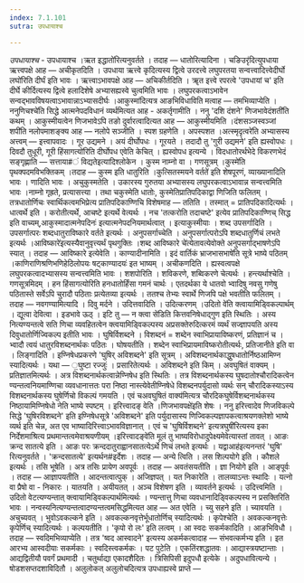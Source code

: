 ```yaml
---
index: 7.1.101
sutra: उपधायाश्च

---
```

_उपधायाश्च_ - उपधायाश्च ।ऋत इद्धातो॑रित्यनुवर्तते । तदाह  —  धातोरित्यादिना । चङिउरृ॑दित्युपधाया ऋत्त्वपक्षे आह  —  अचीकृतदिति । उपधाया ऋत्त्वे कृदित्यस्य द्वित्वे उरदत्त्वे लघुपरतया सन्वत्त्वादित्त्वेदीर्घो लघो॑रिति दीर्घं इति भावः । ऋत्त्वाऽभावपक्षे आह —  अचिकीर्तदिति । ॠत इत्त्वे रपरत्वे 'उपधायां च' इति दीर्घे कीर्दित्यस्य द्वित्वे हलादिशेषे अभ्यासह्यस्वे चुत्वमिति भावः । लघुपरकत्वाऽभावेन सन्वद्भावविषयत्वाऽभावान्नाऽभ्यासदीर्घः ।आकुस्मा॑दित्यत्र आङभिविधाविति मत्वाह  —  तमभिव्याप्येति । ननुणिचश्चे॑ति सिद्धे आत्मनेपदविधानं व्यर्थमित्यत आह - अकर्तृगामीति । ननु 'दशि दंशने' णिजभावेदंशती॑ति कथम् । आकुस्मीयत्वेन णिजभावेऽपि तङो दुर्वारत्वादित्यत आह  —  आकुस्मीयमिति ।दंशसञ्जस्वञ्जां शपी॑ति नलोपमाशङ्क्य आह —  नलोपे सञ्जीति । स्पश ग्रहणेति । अपस्पशत ।अत्स्मृदृत्वरे॑ति अभ्यासस्य अत्त्वम् —  इत्त्वापवादः । गूर उद्यमने । अयं दीर्घोपधः । गूरयते । तदादौ तु 'गुरी उद्यमने' इति ह्यस्वोपधः । दिवदौ तुधूरी, गूरी हिंसागत्यो॑रिति दीर्घोपध एवेति केचित् । ह्यस्वोपध इत्यन्ये । विदधातोरर्थभेदे विकरणभेदं सङ्गृह्णाति —  सत्ताया#ं विद्यतेइत्यादिश्लोकेन । कुस्म नाम्नो वा । गणसूत्रम् ।कुस्मे॑ति पृथक्पदमविभक्तिकम् ।तदाह  —  कुस्म इति धातुरिति ।कुत्सितस्मयने वर्तते॑ इति शेषपूरणं, व्याख्यानादिति भावः । णादिति भावः । अचुकुस्मतेति । उकारस्य गुरुतया अभ्यासस्य लघुपरकत्वाऽभावान्न सन्वत्त्वमिति भावः ।नाम्नो गृह्रते, प्रत्यासत्त्या । तथा चकुस्मेति धातोः, कुस्मेतिप्रातिपदिकाद्वा णिजिति फलितम् । तत्रधातोर्णिचः स्वार्थिकत्वमभिप्रेत्य प्रातिपदिकाण्णिचि विशेषमाह —  ततिति । तस्मात् = प्रातिपदिकादित्यर्थः । धात्वर्थे इति । करोतीत्यर्थे, आचष्टे इत्यर्थे वेत्यर्थः । नच 'तत्करोति तदाचष्टे' इत्येव प्रातिपदिकाण्णिच् सिद्ध इति वाच्यम्,आकुस्मादात्मनेपदिनः॑ इत्यात्मनेपदनियमार्थत्वात् । इत्याकुस्मीयाः । शब्द उपसर्गादिति । उपसर्गात्परः शब्दधातुराविष्कारे वर्तते इत्यर्थः । अनुपसर्गाच्चेति । अनुपसर्गात्परोऽपि शब्दधातुर्णिचं लभते इत्यर्थः ।आविष्कारे॑इत्यस्यैवानुवृत्त्यर्थं पृथगुक्तिः ।शब्द आविष्कारे चे॑त्येतावत्येवोक्ते अनुपसर्गाद्भाषणेऽपि स्यात् । तदाह —  आविष्कारे इत्येवेति । काण्यादीनामिति । इदं वार्तिकं भ्राजभासभाषे॑ति सूत्रे भाष्ये पठितम् ।काणिराणिश्रणिभणिहेठिलोपयः षट्काण्यादयः॑ इत भाष्यम् । अचीकणदिति । ह्यस्वत्वपक्षे लघुपरकत्वादभ्यासस्य सन्वत्त्वमिति भावः । शशपोरिति । शविकरणे, शब्विकरणे चेत्यर्थः । हन्त्यर्थाश्चेति । गणसूत्रमिदम् । हन हिंसागत्योरिति हनधातोर्हिंसा गमनं चार्थः । एतदर्थका ये धातवो भ्वादिषु नवसु गणेषु पठितास्ते सर्वेऽपि चुरादौ पठिताः प्रत्येतव्या इत्यर्थः । ततश्च तेभ्यः स्वार्थे णिजपि पक्षे भवतीति फलितम् । तदाह  —  नवगण्यामित्यादि । दिवु मर्दने । उदित्तवादिति । उदित्करणम् ।उदितो वे॑ति क्त्वायामिड्विकल्पार्थम् । द्यूत्वा देवित्वा । इडभावे ऊठ् । इटि तु  — न क्त्वा से॑डिति कित्तवनिषेधाद्गुण इति स्थितिः । अस्य नित्यण्यन्तत्वे सति णिचा व्यवहितत्वेन क्त्वयामिड्विकल्पस्य अप्रसक्तेरुदित्करमं व्यर्थं सज्ज्ञापयति अस्य दिवुधातोर्णिज्विकल्प इतीति भावः । घुषिर्विशब्दने । विशब्दनं = शब्देन स्वाभिप्रायाविष्करणं, प्रतिज्ञानं च । भ्वादौ त्वयं धातुरविशब्दनार्थकः पठितः । घोषयतीति । शब्देन स्वाभिप्रायमाविष्करोतीत्यर्थः, प्रतिजानीते इति वा । लिङ्गादिति । इण्निषेधप्रकरणे 'घुषिर् अविशब्दने' इति सूत्रम् । अविशब्दनार्थकाद्धुषधातोर्निष्ठआमिण्न स्यादित्यर्थः । यथा  — ॒घुष्टा रज्जुः॑ । प्रसारितेत्यर्थः । अविशब्दने इति किम्  । अवघुषितं वाक्यम् । प्रतिज्ञातमित्यर्थः । अत्र विशब्दनार्थकत्वान्नेण्निषेध इति स्थितिः । तत्र विशब्दनार्थकस्य घुषदातोश्चौरादिकत्वेन ण्यन्तत्वनियमाण्णिचा व्यवधानात्ततः परा निष्ठा नास्त्येवेतीण्निषेधे विशब्दनपर्युदासो व्यर्थः सन् चौरादिकस्याऽस्य विशब्दनार्थकस्य घुषेर्णिचो विकल्पं गमयति । एवं चअवघुषितं वाक्य॑मित्यत्र चौरदिकघुषेर्विशब्दनार्थकस्य निष्ठायामिण्निषेधो नेति भाष्ये स्पष्टम् । इरित्त्वादङ् वेति ।णिजभावपक्षे॑इति शेषः । ननु इरित्त्वादेव णिजविकल्पे सिद्धे 'घुषिरविशब्दने' इति इण्निषेधसूत्रे 'अविशब्दने' इति पर्युदासास्य णिज्विकल्पज्ञापकत्वाश्रयणक्लेशो भाष्ये व्यर्थ इति चेन्न, अत एव भाष्यादिरित्त्वाऽभावविज्ञानात् । एवं च 'घुषिर्विशब्दने' इत्यत्रघुषी॑रित्यस्य इका निर्देशमाश्रित्य प्रथमान्तत्वमेवाश्रयणीयम् ।इरित्त्वादङ्वे॑ति मूलं तु भाष्यविरोधादुपेक्ष्यमेवेत्यास्तां तावत् । आङः क्रन्द सातत्ये इति । आङः परः क्रन्ददातुराह्वानसातत्येऽर्थे णिचं लभते इत्यर्थः । यद्वाआह॑इत्यनन्तरं 'घुषि' रित्यनुवर्तते । 'क्रन्दसातत्ये' इत्यर्थन#इर्देशः । तदाह  —  अन्ये त्विति । लस शिल्पयोगे इति । कौशले इत्यर्थः । तसि भूषेति । अत्र तसिः प्रायेण अवपूर्वः । तदाह  —  अवतंसयतीति । ज्ञा नियोगे इति । आङ्पूर्वः । तदाह  —  आज्ञापयतीति । आदन्तत्वात्पुक् । अजिज्ञपत् । यत निकारेति । तालव्याऽन्तः स्थादिः । यत्नो वा प्रैषो वा - निकारः । यातयति । अयीयतत् । अञ्च विशेषण इति । व्यावर्तने इत्यर्थः । उदित्त्वमिति ।उदितो वेटत्यण्यन्तात् क्त्वायामिड्विकल्पार्थमित्यर्थः । ण्यन्तात्तु णिचा व्यवधानादिड्विकल्पस्य न प्रसक्तिरिति भावः । नन्वस्यनित्यण्यन्तत्वादण्यन्तत्वमसिद्धमित्यत आह —  अत एवेति । च्यु सहने इति । च्यावयति । अचुच्यवत् । भुवोऽवकल्कने इति । अवकल्कनवृत्तेर्भूधातोर्णिच् स्यादित्यर्थः । कृपेश्चेति । अवकल्कनवृत्तेः कृपेर्णिच् स्यादित्यर्थः । कल्पयतीति । 'कृपो रो लः' इति लत्वम् । आ स्वदः सकर्मकादिति । आङभिविधौ । तदाह  —  स्वदिमभिव्याप्येति । तत्र 'ष्वद आस्वादने' इत्यस्य अकर्मकत्वादाह  —  संभवत्कर्मभ्य इति । इत आरभ्य आस्वदीयाः सकर्मकाः । स्वदिस्त्वकर्मकः । पट पुटेति । एकतिंरशद्धातवः । आद्यास्त्रयष्टान्ताः । आद्यद्वितीयौ पवर्गं प्रथमादी । चतुर्थाद्या एकादशैदितः । त्रिसिपिसी इदुपधौ इत्येके । अदुपधावित्यन्ये । षोडशसप्तदशाविदितौ । अलुलोकत् अलुलोचदित्यत्र उपधाह्यस्वे प्राप्ते  — 